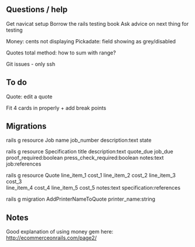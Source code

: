 ## Questions / help

Get navicat setup
Borrow the rails testing book
Ask advice on next thing for testing

Money: cents not displaying
Pickadate: field showing as grey/disabled

Quotes total method: how to sum with range?

Git issues - only ssh

## To do

Quote: edit a quote

Fit 4 cards in properly + add break points



## Migrations

rails g resource Job name job_number description:text state

rails g resource Specification title description:text quote_due job_due \
proof_required:boolean press_check_required:boolean notes:text job:references

rails g resource Quote line_item_1 cost_1 line_item_2 cost_2 line_item_3 cost_3 \
line_item_4 cost_4 line_item_5 cost_5 notes:text specification:references

rails g migration AddPrinterNameToQuote printer_name:string

## Notes

Good explanation of using money gem here: http://ecommerceonrails.com/page2/
